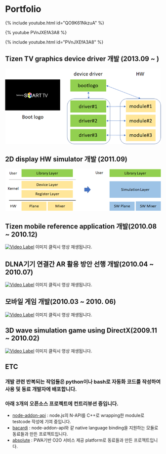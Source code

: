 # Portfolio
{% include youtube.html id="QO9K61NkzuA" %}

{% youtube PVnJXEfA3A8 %}

{% include youtube.html id="PVnJXEfA3A8" %}  

## Tizen TV graphics device driver 개발 (2013.09 ~ )
![](/image/bootlogo_driver.png)


## 2D display HW simulator 개발 (2011.09)
![](/image/2D_simulator.png)

## Tizen mobile reference application 개발(2010.08 ~ 2010.12)
[![Video Label](http://img.youtube.com/vi/PVnJXEfA3A8/0.jpg)](https://youtu.be/PVnJXEfA3A8) 이미지 클릭시 영상 재생됩니다.


## DLNA기기 연결간 AR 활용 방안 선행 개발(2010.04 ~ 2010.07)
[![Video Label](http://img.youtube.com/vi/qfkhUQN5xhY/0.jpg)](https://youtu.be/qfkhUQN5xhY) 이미지 클릭시 영상 재생됩니다.

## 모바일 게임 개발(2010.03 ~ 2010. 06)
[![Video Label](http://img.youtube.com/vi/SvlgI1kM3fk/0.jpg)](https://youtu.be/SvlgI1kM3fk) 이미지 클릭시 영상 재생됩니다.

## 3D wave simulation game using DirectX(2009.11 ~ 2010.02)
[![Video Label](http://img.youtube.com/vi/978twYe2kck/0.jpg)](https://youtu.be/978twYe2kck) 이미지 클릭시 영상 재생됩니다.


## ETC
### 개발 관련 반복되는 작업들은 python이나 bash로 자동화 코드를 작성하여 사용 및 동료 개발자에 배포합니다.
### 아래 3개의 오픈소스 프로젝트에 컨트리뷰션 중입니다.
* [node-addon-api](https://github.com/nodejs/node-addon-api) : node.js의 N-API를 C++로 wrapping한 module로 testcode 작성에 기여 중입니다.
* [bacardi](https://github.com/lunchclass/bacardi) : node-addon-api와 같 native language binding을 지원하는 모듈로 동료들과 만든 프로젝트입니다.
* [absolute](https://github.com/lunchclass/absolute) : PWA기반 O2O 서비스 제공 platform로 동료들과 만든 프로젝트입니다.
